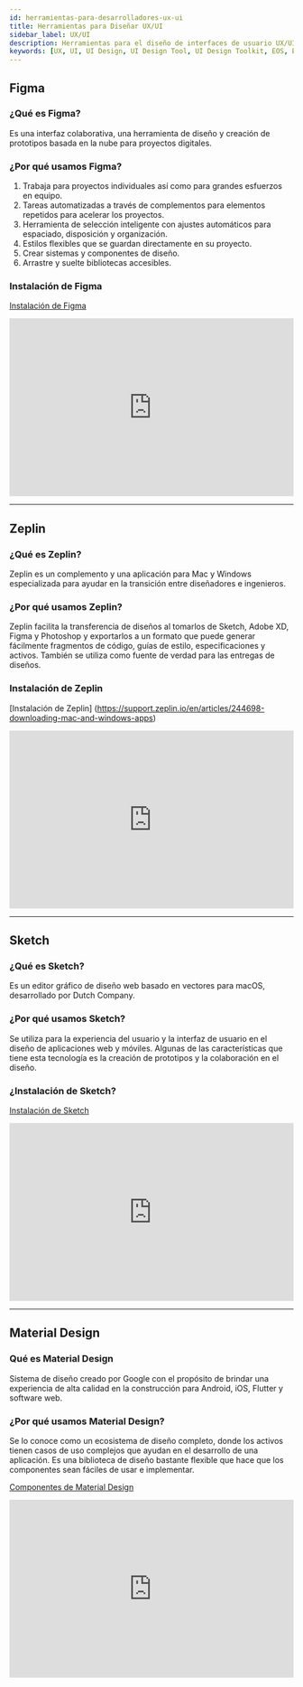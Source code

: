 ```yaml
---
id: herramientas-para-desarrolladores-ux-ui
title: Herramientas para Diseñar UX/UI
sidebar_label: UX/UI
description: Herramientas para el diseño de interfaces de usuario UX/UI
keywords: [UX, UI, UI Design, UI Design Tool, UI Design Toolkit, EOS, EOS Costa Rica, diseñar, Qué es UI]
---
```


## Figma

### ¿Qué es Figma?

Es una interfaz colaborativa, una herramienta de diseño y creación de prototipos basada en la nube para proyectos digitales.

### ¿Por qué usamos Figma?

1. Trabaja para proyectos individuales así como para grandes esfuerzos en equipo.
2. Tareas automatizadas a través de complementos para elementos repetidos para acelerar los proyectos.
3. Herramienta de selección inteligente con ajustes automáticos para espaciado, disposición y organización.
4. Estilos flexibles que se guardan directamente en su proyecto.
5. Crear sistemas y componentes de diseño.
6. Arrastre y suelte bibliotecas accesibles.

### Instalación de Figma

[Instalación de Figma](https://www.figma.com/downloads/)

<iframe
width="100%" height="315" src="https://www.youtube.com/embed/Cx2dkpBxst8" frameborder="0" allowfullscreen="true"> </iframe>

* * *

## Zeplin

### ¿Qué es Zeplin?

Zeplin es un complemento y una aplicación para Mac y Windows especializada para ayudar en la transición entre diseñadores e ingenieros.

### ¿Por qué usamos Zeplin?

Zeplin facilita la transferencia de diseños al tomarlos de Sketch, Adobe XD, Figma y Photoshop y exportarlos a un formato que puede generar fácilmente fragmentos de código, guías de estilo, especificaciones y activos. También se utiliza como fuente de verdad para las entregas de diseños.

### Instalación de Zeplin

[Instalación de Zeplin] (https://support.zeplin.io/en/articles/244698-downloading-mac-and-windows-apps)

<iframe
width="100%" height="315" src="https://www.youtube.com/embed/x1RPNx8Jsp4" frameborder="0" allowfullscreen="true"> </iframe>

* * *

## Sketch

### ¿Qué es Sketch?

Es un editor gráfico de diseño web basado en vectores para macOS, desarrollado por Dutch Company.

### ¿Por qué usamos Sketch?

Se utiliza para la experiencia del usuario y la interfaz de usuario en el diseño de aplicaciones web y móviles. Algunas de las características que tiene esta tecnología es la creación de prototipos y la colaboración en el diseño.

### ¿Instalación de Sketch?

[Instalación de Sketch](https://www.sketch.com/updates/)

 <iframe
width="100%" height="315" src="https://www.youtube.com/embed/ilcwjXTqyNM"  frameborder="0" allowfullscreen="true"> </iframe>

* * *

## Material Design

### Qué es Material Design

Sistema de diseño creado por Google con el propósito de brindar una experiencia de alta calidad en la construcción para Android, iOS, Flutter y software web.

### ¿Por qué usamos Material Design?

Se lo conoce como un ecosistema de diseño completo, donde los activos tienen casos de uso complejos que ayudan en el desarrollo de una aplicación. Es una biblioteca de diseño bastante flexible que hace que los componentes sean fáciles de usar e implementar.

[Componentes de Material Design](https://material.io/components)

<iframe
width="100%" height="315" src="https://www.youtube.com/embed/ckCe0xZv3Co"  frameborder="0" allowfullscreen="true"> </iframe>
